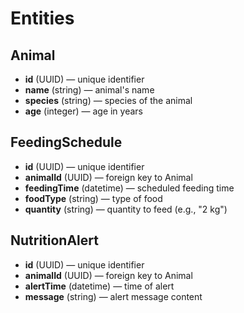   # Entities

## Animal
- **id** (UUID) — unique identifier
- **name** (string) — animal's name
- **species** (string) — species of the animal
- **age** (integer) — age in years

## FeedingSchedule
- **id** (UUID) — unique identifier
- **animalId** (UUID) — foreign key to Animal
- **feedingTime** (datetime) — scheduled feeding time
- **foodType** (string) — type of food
- **quantity** (string) — quantity to feed (e.g., "2 kg")

## NutritionAlert
- **id** (UUID) — unique identifier
- **animalId** (UUID) — foreign key to Animal
- **alertTime** (datetime) — time of alert
- **message** (string) — alert message content
